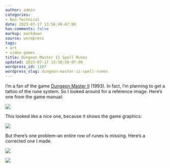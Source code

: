 ```yaml
---
author: admin
categories:
- Non-Technical
date: 2023-07-17 13:58:49-07:00
has-comments: false
markup: markdown
source: wordpress
tags:
- art
- video games
title: Dungeon Master II Spell Runes
updated: 2023-07-17 13:58:50-07:00
wordpress_id: 1107
wordpress_slug: dungeon-master-ii-spell-runes
---
```

I’m a fan of the game [Dungeon Master II](https://en.wikipedia.org/wiki/Dungeon_Master_II:_The_Legend_of_Skullkeep) (1993). In fact, I’m planning to get a tattoo of the rune system. So I looked around for a reference image. Here’s one from the game manual:

[![](https://blog.za3k.com/wp-content/uploads/2023/07/glyphs-detailed.gif)](https://blog.za3k.com/wp-content/uploads/2023/07/glyphs-detailed.gif)

This looked like a nice one, because it shows the game graphics:

[![](https://blog.za3k.com/wp-content/uploads/2023/07/dm2runes-150x150.png)](https://blog.za3k.com/wp-content/uploads/2023/07/dm2runes.png)

But there’s one problem–an entire row of runes is missing. Here’s a corrected one I made.

[![](https://blog.za3k.com/wp-content/uploads/2023/07/dm2runes-2.png)](https://blog.za3k.com/wp-content/uploads/2023/07/dm2runes-2.png)

[![](https://blog.za3k.com/wp-content/uploads/2023/07/just_runes.png)](https://blog.za3k.com/wp-content/uploads/2023/07/just_runes.png)
